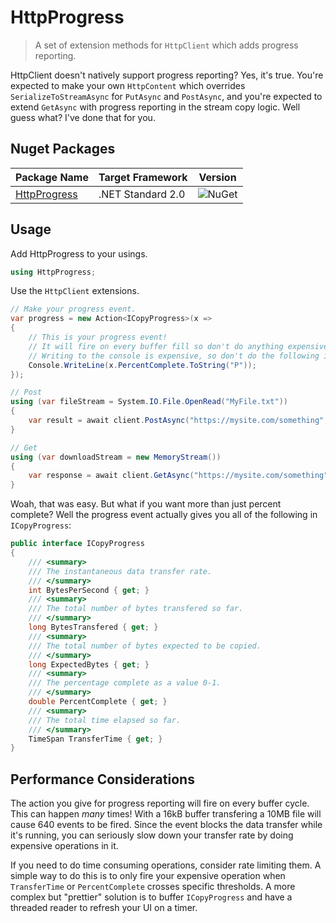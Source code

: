 # HttpProgress
>A set of extension methods for `HttpClient` which adds progress reporting.

HttpClient doesn't natively support progress reporting? Yes, it's true. You're expected to make your own `HttpContent` which overrides `SerializeToStreamAsync` for `PutAsync` and `PostAsync`, and you're expected to extend `GetAsync` with progress reporting in the stream copy logic. Well guess what? I've done that for you. 

## Nuget Packages

Package Name | Target Framework | Version
---|---|---
[HttpProgress](https://www.nuget.org/packages/bloomtom.HttpProgress) | .NET Standard 2.0 | ![NuGet](https://img.shields.io/nuget/v/bloomtom.HttpProgress.svg)


## Usage
Add HttpProgress to your usings.
```csharp
using HttpProgress;
```
Use the `HttpClient` extensions.
```csharp
// Make your progress event.
var progress = new Action<ICopyProgress>(x =>
{
    // This is your progress event!
    // It will fire on every buffer fill so don't do anything expensive.
    // Writing to the console is expensive, so don't do the following in practice...
    Console.WriteLine(x.PercentComplete.ToString("P"));
});

// Post
using (var fileStream = System.IO.File.OpenRead("MyFile.txt"))
{
    var result = await client.PostAsync("https://mysite.com/something", fileStream, progress);
}

// Get
using (var downloadStream = new MemoryStream())
{
    var response = await client.GetAsync("https://mysite.com/something", downloadStream, progress);
}
```
Woah, that was easy. But what if you want more than just percent complete? Well the progress event actually gives you all of the following in `ICopyProgress`:
```csharp
public interface ICopyProgress
{
	/// <summary>
	/// The instantaneous data transfer rate.
	/// </summary>
	int BytesPerSecond { get; }
	/// <summary>
	/// The total number of bytes transfered so far.
	/// </summary>
	long BytesTransfered { get; }
	/// <summary>
	/// The total number of bytes expected to be copied.
	/// </summary>
	long ExpectedBytes { get; }
	/// <summary>
	/// The percentage complete as a value 0-1.
	/// </summary>
	double PercentComplete { get; }
	/// <summary>
	/// The total time elapsed so far.
	/// </summary>
	TimeSpan TransferTime { get; }
}
```

## Performance Considerations

The action you give for progress reporting will fire on every buffer cycle. This can happen _many_ times! With a 16kB buffer transfering a 10MB file will cause 640 events to be fired. Since the event blocks the data transfer while it's running, you can seriously slow down your transfer rate by doing expensive operations in it.

If you need to do time consuming operations, consider rate limiting them. A simple way to do this is to only fire your expensive operation when `TransferTime` or `PercentComplete` crosses specific thresholds. A more complex but "prettier" solution is to buffer `ICopyProgress` and have a threaded reader to refresh your UI on a timer.